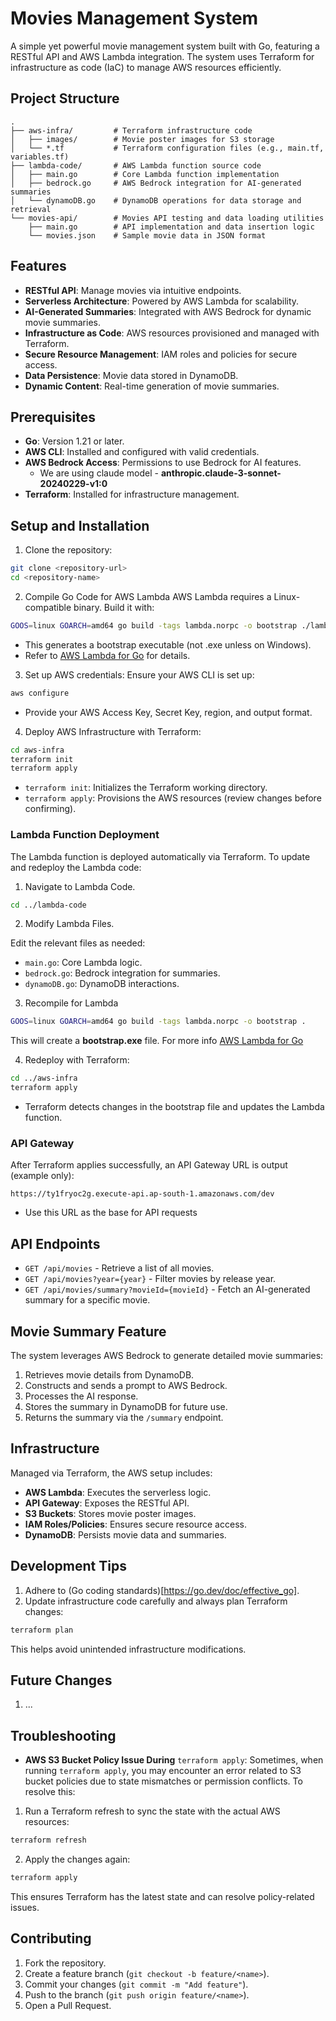 # Movies Management System

A simple yet powerful movie management system built with Go, featuring a RESTful API and AWS Lambda integration. The system uses Terraform for infrastructure as code (IaC) to manage AWS resources efficiently.

## Project Structure

```
.
├── aws-infra/         # Terraform infrastructure code
│   ├── images/        # Movie poster images for S3 storage
│   └── *.tf           # Terraform configuration files (e.g., main.tf, variables.tf)
├── lambda-code/       # AWS Lambda function source code
│   ├── main.go        # Core Lambda function implementation
│   ├── bedrock.go     # AWS Bedrock integration for AI-generated summaries
│   └── dynamoDB.go    # DynamoDB operations for data storage and retrieval
└── movies-api/        # Movies API testing and data loading utilities
    ├── main.go        # API implementation and data insertion logic
    └── movies.json    # Sample movie data in JSON format
```

## Features

- **RESTful API**: Manage movies via intuitive endpoints.
- **Serverless Architecture**: Powered by AWS Lambda for scalability.
- **AI-Generated Summaries**: Integrated with AWS Bedrock for dynamic movie summaries.
- **Infrastructure as Code**: AWS resources provisioned and managed with Terraform.
- **Secure Resource Management**: IAM roles and policies for secure access.
- **Data Persistence**: Movie data stored in DynamoDB.
- **Dynamic Content**: Real-time generation of movie summaries.

## Prerequisites

- **Go**: Version 1.21 or later.
- **AWS CLI**: Installed and configured with valid credentials.
- **AWS Bedrock Access**: Permissions to use Bedrock for AI features.
  - We are using claude model - **anthropic.claude-3-sonnet-20240229-v1:0**
- **Terraform**: Installed for infrastructure management.

## Setup and Installation

1. Clone the repository:

```bash
git clone <repository-url>
cd <repository-name>
```

2. Compile Go Code for AWS Lambda
   AWS Lambda requires a Linux-compatible binary. Build it with:

```bash
GOOS=linux GOARCH=amd64 go build -tags lambda.norpc -o bootstrap ./lambda-code
```

- This generates a bootstrap executable (not .exe unless on Windows).
- Refer to [AWS Lambda for Go](https://docs.aws.amazon.com/lambda/latest/dg/golang-package.html) for details.

3. Set up AWS credentials:
   Ensure your AWS CLI is set up:

```bash
aws configure
```

- Provide your AWS Access Key, Secret Key, region, and output format.

4. Deploy AWS Infrastructure with Terraform:

```bash
cd aws-infra
terraform init
terraform apply
```

- `terraform init`: Initializes the Terraform working directory.
- `terraform apply`: Provisions the AWS resources (review changes before confirming).

### Lambda Function Deployment

The Lambda function is deployed automatically via Terraform. To update and redeploy the Lambda code:

1. Navigate to Lambda Code.

```bash
cd ../lambda-code
```

2. Modify Lambda Files.

Edit the relevant files as needed:

- `main.go`: Core Lambda logic.
- `bedrock.go`: Bedrock integration for summaries.
- `dynamoDB.go`: DynamoDB interactions.

3. Recompile for Lambda

```bash
GOOS=linux GOARCH=amd64 go build -tags lambda.norpc -o bootstrap .
```

This will create a **bootstrap.exe** file. For more info [AWS Lambda for Go](https://docs.aws.amazon.com/lambda/latest/dg/golang-package.html)

4. Redeploy with Terraform:

```bash
cd ../aws-infra
terraform apply
```

- Terraform detects changes in the bootstrap file and updates the Lambda function.

### API Gateway

After Terraform applies successfully, an API Gateway URL is output (example only):

```
https://ty1fryoc2g.execute-api.ap-south-1.amazonaws.com/dev
```

- Use this URL as the base for API requests

## API Endpoints

- `GET /api/movies` - Retrieve a list of all movies.
- `GET /api/movies?year={year}` - Filter movies by release year.
- `GET /api/movies/summary?movieId={movieId}` - Fetch an AI-generated summary for a specific movie.

## Movie Summary Feature

The system leverages AWS Bedrock to generate detailed movie summaries:

1. Retrieves movie details from DynamoDB.
2. Constructs and sends a prompt to AWS Bedrock.
3. Processes the AI response.
4. Stores the summary in DynamoDB for future use.
5. Returns the summary via the `/summary` endpoint.

## Infrastructure

Managed via Terraform, the AWS setup includes:

- **AWS Lambda**: Executes the serverless logic.
- **API Gateway**: Exposes the RESTful API.
- **S3 Buckets**: Stores movie poster images.
- **IAM Roles/Policies**: Ensures secure resource access.
- **DynamoDB**: Persists movie data and summaries.

## Development Tips

1. Adhere to (Go coding standards)[https://go.dev/doc/effective_go].
2. Update infrastructure code carefully and always plan Terraform changes:

```bash
terraform plan
```

This helps avoid unintended infrastructure modifications.

## Future Changes

1. ...

## Troubleshooting

- **AWS S3 Bucket Policy Issue During** `terraform apply`:
  Sometimes, when running `terraform apply`, you may encounter an error related to S3 bucket policies due to state mismatches or permission conflicts. To resolve this:

1. Run a Terraform refresh to sync the state with the actual AWS resources:

```bash
terraform refresh
```

2.  Apply the changes again:

```bash
terraform apply
```

This ensures Terraform has the latest state and can resolve policy-related issues.

## Contributing

1. Fork the repository.
2. Create a feature branch (`git checkout -b feature/<name>`).
3. Commit your changes (`git commit -m "Add feature"`).
4. Push to the branch (`git push origin feature/<name>`).
5. Open a Pull Request.
